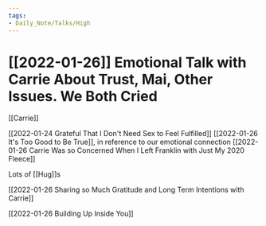 ```yaml
---
tags:
- Daily_Note/Talks/High
---
```


# [[2022-01-26]] Emotional Talk with Carrie About Trust, Mai, Other Issues. We Both Cried



[[Carrie]]

[[2022-01-24 Grateful That I Don't Need Sex to Feel Fulfilled]]
[[2022-01-26 It's Too Good to Be True]], in reference to our emotional connection
[[2022-01-26 Carrie Was so Concerned When I Left Franklin with Just My 2020 Fleece]]

Lots of [[Hug]]s

[[2022-01-26 Sharing so Much Gratitude and Long Term Intentions with Carrie]]

[[2022-01-26 Building Up Inside You]]